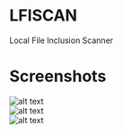 # LFISCAN

Local File Inclusion Scanner  

# Screenshots

![alt text](https://github.com/0bfxGH0ST/LFISCAN/blob/main/screenshots/screenshot00.png)  
![alt text](https://github.com/0bfxGH0ST/LFISCAN/blob/main/screenshots/screenshot01.png)  
![alt text](https://github.com/0bfxGH0ST/LFISCAN/blob/main/screenshots/screenshot02.png)  
